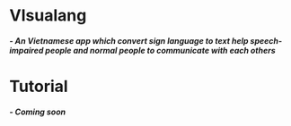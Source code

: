 # VIsualang
##### - An **Vietnamese** app which convert sign language to text help speech-impaired people and normal people to communicate with each others

# Tutorial
##### - Coming soon
